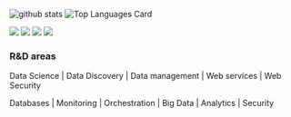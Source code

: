 <!--
### Hi there 👋
**vkuznet/vkuznet** is a ✨ _special_ ✨ repository because its `README.md` (this file) appears on your GitHub profile.

Here are some ideas to get you started:

- 🔭 I’m currently working on ...
- 🌱 I’m currently learning ...
- 👯 I’m looking to collaborate on ...
- 🤔 I’m looking for help with ...
- 💬 Ask me about ...
- 📫 How to reach me: ...
- 😄 Pronouns: ...
- ⚡ Fun fact: ...
-->

![github stats](https://github-readme-stats.vercel.app/api?username=vkuznet&show_icons=true)
![Top Languages Card](https://github-readme-stats.vercel.app/api/top-langs/?username=vkuznet&layout=compact&hide=javascript,html,css)
<!--
![Top Languages Card](https://github-readme-stats.vercel.app/api/top-langs/?username=vkuznet)
![github stats](https://github-readme-stats.vercel.app/api?username=vkuznet&show_icons=true&title_color=fff&icon_color=79ff97&text_color=9f9f9f&bg_color=151515)
-->

[<img src="https://img.shields.io/badge/Linked-In-blue" />](https://www.linkedin.com/in/vk4business/)
[<img src="https://img.shields.io/badge/Google-Site-blue" />](https://sites.google.com/view/valentin-kuznetsov/home?authuser=0)
[<img src="https://img.shields.io/badge/Publication-Site-blue" />](https://sites.google.com/view/valentin-kuznetsov/publications)
[<img src="https://img.shields.io/badge/R&D-Site-blue" />](https://sites.google.com/view/valentin-kuznetsov/projects)

### R&D areas
Data Science | Data Discovery | Data management | Web services | Web Security

Databases | Monitoring | Orchestration | Big Data | Analytics | Security
